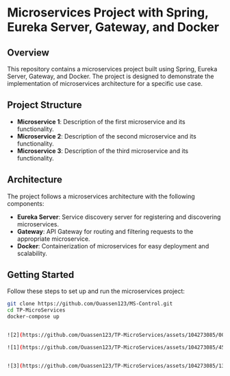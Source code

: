 # Microservices Project with Spring, Eureka Server, Gateway, and Docker

## Overview

This repository contains a microservices project built using Spring, Eureka Server, Gateway, and Docker. The project is designed to demonstrate the implementation of microservices architecture for a specific use case.

## Project Structure

- **Microservice 1**: Description of the first microservice and its functionality.
- **Microservice 2**: Description of the second microservice and its functionality.
- **Microservice 3**: Description of the third microservice and its functionality.

## Architecture

The project follows a microservices architecture with the following components:

- **Eureka Server**: Service discovery server for registering and discovering microservices.
- **Gateway**: API Gateway for routing and filtering requests to the appropriate microservice.
- **Docker**: Containerization of microservices for easy deployment and scalability.

## Getting Started

Follow these steps to set up and run the microservices project:

```bash
git clone https://github.com/Ouassen123/MS-Control.git
cd TP-MicroServices
docker-compose up


![2](https://github.com/Ouassen123/TP-MicroServices/assets/104273085/003ff9f6-8fd9-4333-a3d7-aeec96b154d2)

![1](https://github.com/Ouassen123/TP-MicroServices/assets/104273085/457e7801-618a-44b8-ad56-6c1d8593ab06)


![3](https://github.com/Ouassen123/TP-MicroServices/assets/104273085/130e237f-198d-4b62-a4c7-15015f98e07b)

